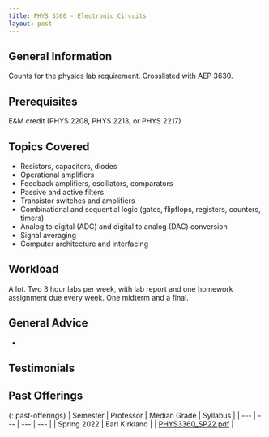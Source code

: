 ```yaml
---
title: PHYS 3360 - Electronic Circuits
layout: post
---
```


<link rel="stylesheet" href="../main.css">

## General Information

Counts for the physics lab requirement. Crosslisted with AEP 3630.

## Prerequisites

E&M credit (PHYS 2208, PHYS 2213, or PHYS 2217)

## Topics Covered

- Resistors, capacitors, diodes
- Operational amplifiers
- Feedback amplifiers, oscillators, comparators
- Passive and active filters
- Transistor switches and amplifiers
- Combinational and sequential logic (gates, flipflops, registers, counters, timers)
- Analog to digital (ADC) and digital to analog (DAC) conversion
- Signal averaging
- Computer architecture and interfacing

## Workload

A lot. Two 3 hour labs per week, with lab report and one homework assignment due every week. One midterm and a final. 

## General Advice

  - 

## Testimonials



## Past Offerings

{:.past-offerings}
| Semester | Professor | Median Grade | Syllabus |
| --- | --- | --- | --- |
| Spring 2022 | Earl Kirkland |  | <a href="/syllabi/PHYS3360_SP22.pdf">PHYS3360_SP22.pdf</a> |
